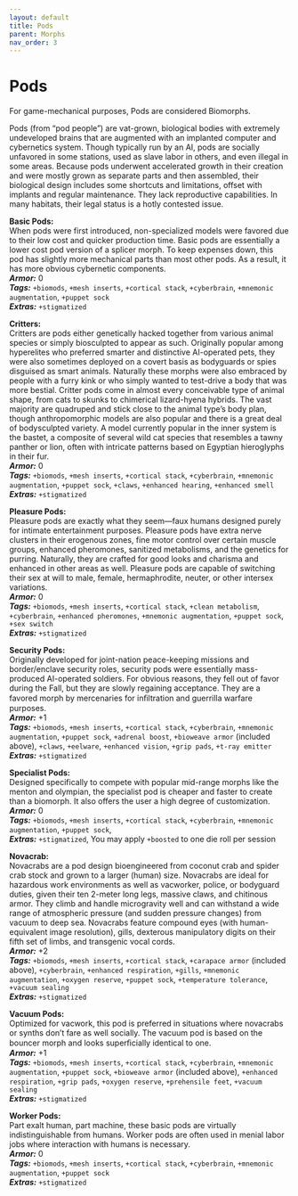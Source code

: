 ```yaml
---
layout: default
title: Pods
parent: Morphs
nav_order: 3
---
```


# Pods

For game-mechanical purposes, Pods are considered Biomorphs.

Pods (from “pod people”) are vat-grown, biological bodies with extremely undeveloped brains that are augmented with an implanted computer and cybernetics system. Though typically run by an AI, pods are socially unfavored in some stations, used as slave labor in others, and even illegal in some areas. Because pods underwent accelerated growth in their creation and were mostly grown as separate parts and then assembled, their biological design includes some shortcuts and limitations, offset with implants and regular maintenance. They lack reproductive capabilities. In many habitats, their legal status is a hotly contested issue.

**Basic Pods:**  
When pods were first introduced, non-specialized models were favored due to their low cost and quicker production time. Basic pods are essentially a lower cost pod version of a splicer morph. To keep expenses down, this pod has slightly more mechanical parts than most other pods. As a result, it has more obvious cybernetic components.  
**_Armor:_** 0  
**_Tags:_** `+biomods`, `+mesh inserts`, `+cortical stack`, `+cyberbrain`, `+mnemonic augmentation`, `+puppet sock`  
**_Extras:_** `+stigmatized`

**Critters:**  
Critters are pods either genetically hacked together from various animal species or simply biosculpted to appear as such. Originally popular among hyperelites who preferred smarter and distinctive AI-operated pets, they were also sometimes deployed on a covert basis as bodyguards or spies disguised as smart animals. Naturally these morphs were also embraced by people with a furry kink or who simply wanted to test-drive a body that was more bestial. Critter pods come in almost every conceivable type of animal shape, from cats to skunks to chimerical lizard-hyena hybrids. The vast majority are quadruped and stick close to the animal type’s body plan, though anthropomorphic models are also popular and there is a great deal of bodysculpted variety. A model currently popular in the inner system is the bastet, a composite of several wild cat species that resembles a tawny panther or lion, often with intricate patterns based on Egyptian hieroglyphs in their fur.  
**_Armor:_** 0  
**_Tags:_** `+biomods`, `+mesh inserts`, `+cortical stack`, `+cyberbrain`, `+mnemonic augmentation`, `+puppet sock`, `+claws`, `+enhanced hearing`, `+enhanced smell`  
**_Extras:_** `+stigmatized`

**Pleasure Pods:**  
Pleasure pods are exactly what they seem—faux humans designed purely for intimate entertainment purposes. Pleasure pods have extra nerve clusters in their erogenous zones, fine motor control over certain muscle groups, enhanced pheromones, sanitized metabolisms, and the genetics for purring. Naturally, they are crafted for good looks and charisma and enhanced in other areas as well. Pleasure pods are capable of switching their sex at will to male, female, hermaphrodite, neuter, or other intersex variations.  
**_Armor:_** 0  
**_Tags:_** `+biomods`, `+mesh inserts`, `+cortical stack`, `+clean metabolism`, `+cyberbrain`, `+enhanced pheromones`, `+mnemonic augmentation`, `+puppet sock`, `+sex switch`  
**_Extras:_** `+stigmatized`

**Security Pods:**  
Originally developed for joint-nation peace-keeping missions and border/enclave security roles, security pods were essentially mass-produced AI-operated soldiers. For obvious reasons, they fell out of favor during the Fall, but they are slowly regaining acceptance. They are a favored morph by mercenaries for inﬁltration and guerrilla warfare purposes.  
**_Armor:_** +1  
**_Tags:_** `+biomods`, `+mesh inserts`, `+cortical stack`, `+cyberbrain`, `+mnemonic augmentation`, `+puppet sock`, `+adrenal boost`, `+bioweave armor` (included above), `+claws`, `+eelware`, `+enhanced vision`, `+grip pads`, `+t-ray emitter`  
**_Extras:_** `+stigmatized`

**Specialist Pods:**  
Designed specifically to compete with popular mid-range morphs like the menton and olympian, the specialist pod is cheaper and faster to create than a biomorph. It also offers the user a high degree of customization.  
**_Armor:_** 0  
**_Tags:_** `+biomods`, `+mesh inserts`, `+cortical stack`, `+cyberbrain`, `+mnemonic augmentation`, `+puppet sock`,  
**_Extras:_** `+stigmatized`, You may apply `+boosted` to one die roll per session

**Novacrab:**  
Novacrabs are a pod design bioengineered from coconut crab and spider crab stock and grown to a larger (human) size. Novacrabs are ideal for hazardous work environments as well as vacworker, police, or bodyguard duties, given their ten 2-meter long legs, massive claws, and chitinous armor. They climb and handle microgravity well and can withstand a wide range of atmospheric pressure (and sudden pressure changes) from vacuum to deep sea. Novacrabs feature compound eyes (with human-equivalent image resolution), gills, dexterous manipulatory digits on their fifth set of limbs, and transgenic vocal cords.  
**_Armor:_** +2  
**_Tags:_** `+biomods`, `+mesh inserts`, `+cortical stack`, `+carapace armor` (included above), `+cyberbrain`, `+enhanced respiration`, `+gills`, `+mnemonic augmentation`, `+oxygen reserve`, `+puppet sock`, `+temperature tolerance`, `+vacuum sealing`  
**_Extras:_** `+stigmatized`

**Vacuum Pods:**  
Optimized for vacwork, this pod is preferred in situations where novacrabs or synths don’t fare as well socially. The vacuum pod is based on the bouncer morph and looks superﬁcially identical to one.  
**_Armor:_** +1  
**_Tags:_** `+biomods`, `+mesh inserts`, `+cortical stack`, `+cyberbrain`, `+mnemonic augmentation`, `+puppet sock`, `+bioweave armor` (included above), `+enhanced respiration`, `+grip pads`, `+oxygen reserve`, `+prehensile feet`, `+vacuum sealing`  
**_Extras:_** `+stigmatized`

**Worker Pods:**  
Part exalt human, part machine, these basic pods are virtually indistinguishable from humans. Worker pods are often used in menial labor jobs where interaction with humans is necessary.  
**_Armor:_** 0  
**_Tags:_** `+biomods`, `+mesh inserts`, `+cortical stack`, `+cyberbrain`, `+mnemonic augmentation`, `+puppet sock`  
**_Extras:_** `+stigmatized`
